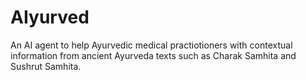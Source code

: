 # AIyurved
An AI agent to help Ayurvedic medical practiotioners with contextual information from ancient Ayurveda texts such as Charak Samhita and Sushrut Samhita.
